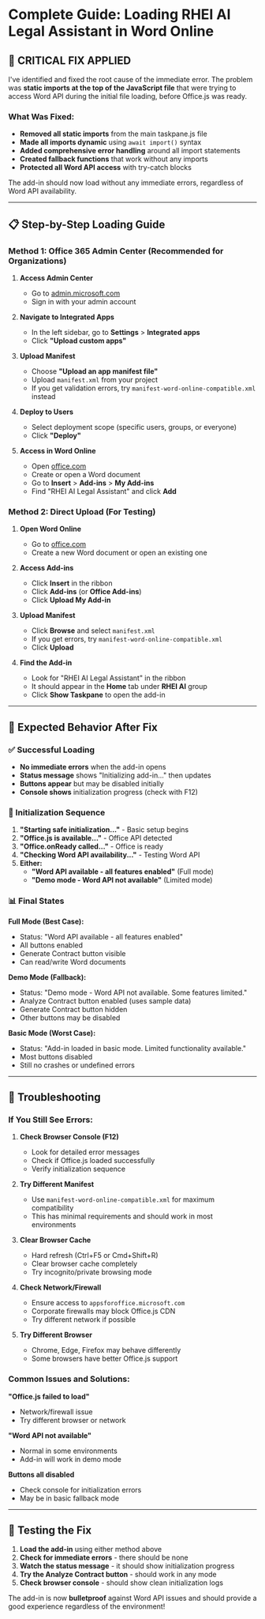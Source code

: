 # Complete Guide: Loading RHEI AI Legal Assistant in Word Online

## 🔧 CRITICAL FIX APPLIED

I've identified and fixed the root cause of the immediate error. The problem was **static imports at the top of the JavaScript file** that were trying to access Word API during the initial file loading, before Office.js was ready.

### What Was Fixed:
- **Removed all static imports** from the main taskpane.js file
- **Made all imports dynamic** using `await import()` syntax
- **Added comprehensive error handling** around all import statements
- **Created fallback functions** that work without any imports
- **Protected all Word API access** with try-catch blocks

The add-in should now load without any immediate errors, regardless of Word API availability.

---

## 📋 Step-by-Step Loading Guide

### Method 1: Office 365 Admin Center (Recommended for Organizations)

1. **Access Admin Center**
   - Go to [admin.microsoft.com](https://admin.microsoft.com)
   - Sign in with your admin account

2. **Navigate to Integrated Apps**
   - In the left sidebar, go to **Settings** > **Integrated apps**
   - Click **"Upload custom apps"**

3. **Upload Manifest**
   - Choose **"Upload an app manifest file"**
   - Upload `manifest.xml` from your project
   - If you get validation errors, try `manifest-word-online-compatible.xml` instead

4. **Deploy to Users**
   - Select deployment scope (specific users, groups, or everyone)
   - Click **"Deploy"**

5. **Access in Word Online**
   - Open [office.com](https://office.com)
   - Create or open a Word document
   - Go to **Insert** > **Add-ins** > **My Add-ins**
   - Find "RHEI AI Legal Assistant" and click **Add**

### Method 2: Direct Upload (For Testing)

1. **Open Word Online**
   - Go to [office.com](https://office.com)
   - Create a new Word document or open an existing one

2. **Access Add-ins**
   - Click **Insert** in the ribbon
   - Click **Add-ins** (or **Office Add-ins**)
   - Click **Upload My Add-in**

3. **Upload Manifest**
   - Click **Browse** and select `manifest.xml`
   - If you get errors, try `manifest-word-online-compatible.xml`
   - Click **Upload**

4. **Find the Add-in**
   - Look for "RHEI AI Legal Assistant" in the ribbon
   - It should appear in the **Home** tab under **RHEI AI** group
   - Click **Show Taskpane** to open the add-in

---

## 🎯 Expected Behavior After Fix

### ✅ Successful Loading
- **No immediate errors** when the add-in opens
- **Status message** shows "Initializing add-in..." then updates
- **Buttons appear** but may be disabled initially
- **Console shows** initialization progress (check with F12)

### 🔄 Initialization Sequence
1. **"Starting safe initialization..."** - Basic setup begins
2. **"Office.js is available..."** - Office API detected
3. **"Office.onReady called..."** - Office is ready
4. **"Checking Word API availability..."** - Testing Word API
5. **Either:**
   - **"Word API available - all features enabled"** (Full mode)
   - **"Demo mode - Word API not available"** (Limited mode)

### 📊 Final States

**Full Mode (Best Case):**
- Status: "Word API available - all features enabled"
- All buttons enabled
- Generate Contract button visible
- Can read/write Word documents

**Demo Mode (Fallback):**
- Status: "Demo mode - Word API not available. Some features limited."
- Analyze Contract button enabled (uses sample data)
- Generate Contract button hidden
- Other buttons may be disabled

**Basic Mode (Worst Case):**
- Status: "Add-in loaded in basic mode. Limited functionality available."
- Most buttons disabled
- Still no crashes or undefined errors

---

## 🐛 Troubleshooting

### If You Still See Errors:

1. **Check Browser Console (F12)**
   - Look for detailed error messages
   - Check if Office.js loaded successfully
   - Verify initialization sequence

2. **Try Different Manifest**
   - Use `manifest-word-online-compatible.xml` for maximum compatibility
   - This has minimal requirements and should work in most environments

3. **Clear Browser Cache**
   - Hard refresh (Ctrl+F5 or Cmd+Shift+R)
   - Clear browser cache completely
   - Try incognito/private browsing mode

4. **Check Network/Firewall**
   - Ensure access to `appsforoffice.microsoft.com`
   - Corporate firewalls may block Office.js CDN
   - Try different network if possible

5. **Try Different Browser**
   - Chrome, Edge, Firefox may behave differently
   - Some browsers have better Office.js support

### Common Issues and Solutions:

**"Office.js failed to load"**
- Network/firewall issue
- Try different browser or network

**"Word API not available"**
- Normal in some environments
- Add-in will work in demo mode

**Buttons all disabled**
- Check console for initialization errors
- May be in basic fallback mode

---

## 🚀 Testing the Fix

1. **Load the add-in** using either method above
2. **Check for immediate errors** - there should be none
3. **Watch the status message** - it should show initialization progress
4. **Try the Analyze Contract button** - should work in any mode
5. **Check browser console** - should show clean initialization logs

The add-in is now **bulletproof** against Word API issues and should provide a good experience regardless of the environment!

